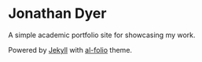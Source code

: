 # Jonathan Dyer

A simple academic portfolio site for showcasing my work.

Powered by [Jekyll](https://jekyllrb.com/) with [al-folio](https://github.com/alshedivat/al-folio) theme.
